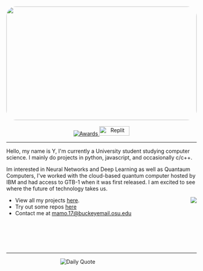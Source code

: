 <h3 align="center">
<img src="https://i.imgur.com/pqjMUHa.png" style='width:100%; height: 300px; border-radius: 25px;'/>
</h3> 

<p align="center">
  <a href="https://github.com/Yoxmo"> <img src="https://gpvc.arturio.dev/yoxmo" alt="Awards"> </a>
  <a href="https://replit.com/@Yoxmo"><img style="width: 80px; height: 25px;" src="https://blog.replit.com/images/new_logo/logotype.png" alt="Replit"></a> 
</p>

--- 

Hello, my name is Y, I'm currently a University student studying computer science. I mainly do projects in python, javascript, and occasionally c/c++.

Im interested in Neural Networks and Deep Learning as well as Quantaum Computers, I've worked with the cloud-based quantum computer hosted by IBM and had access to GTB-1 when it was first released. I am excited to see where the future of technology takes us.

<a href="https://github.com/yoxmo">
  <img align="right" src="https://github-readme-streak-stats.herokuapp.com/?user=yoxmo&theme=dark" />
</a>

- View all my projects [here](https://github.com/yoxmo).
- Try out some repos [here](replit.com/@Yoxmo)
- Contact me at [mamo.17@buckeyemail.osu.edu](mailto:mamo.17@buckeyemail.osu.edu)
<p>
<br>
<br>
<br>
<br>
</p>

---

<div align="center" style="width:75%"> 

![Daily Quote](https://quotes-github-readme.vercel.app/api?type=horizontal&theme=dark)

</div>


